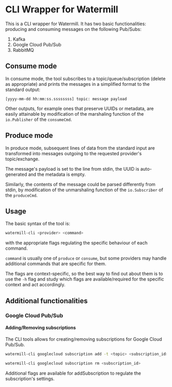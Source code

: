 # CLI Wrapper for Watermill

This is a CLI wrapper for Watermill. It has two basic functionalities: producing and consuming messages on the following
Pub/Subs:

1. Kafka
2. Google Cloud Pub/Sub
3. RabbitMQ

## Consume mode

In consume mode, the tool subscribes to a topic/queue/subscription (delete as appropriate) and prints the messages
in a simplified format to the standard output:

```
[yyyy-mm-dd hh:mm:ss.ssssssss] topic: message payload
```

Other outputs, for example ones that preserve UUIDs or metadata, are easily attainable by modification
of the marshaling function of the `io.Publisher` of the `consumeCmd`.

## Produce mode

In produce mode, subsequent lines of data from the standard input are transformed into messages outgoing to the requested
provider's topic/exchange. 

The message's payload is set to the line from stdin, the UUID is auto-generated and the metadata is empty.

Similarly, the contents of the message could be parsed differently from stdin, by modification
of the unmarshaling function of the `io.Subscriber` of the `produceCmd`.

## Usage

The basic syntax of the tool is:

```bash
watermill-cli <provider> <command>
```

with the appropriate flags regulating the specific behaviour of each command.

`command` is usually one of `produce` or `consume`, but some providers may handle additional commands
that are specific for them.

The flags are context-specific, so the best way to find out about them is to use the `-h` flag and study 
which flags are available/required for the specific context and act accordingly.

## Additional functionalities

### Google Cloud Pub/Sub

#### Adding/Removing subscriptions

The CLI tools allows for creating/removing subscriptions for Google Cloud Pub/Sub.

```bash
watermill-cli googlecloud subscription add -t <topic> <subscription_id>

watermill-cli googlecloud subscription rm <subscription_id>
```

Additional flags are available for addSubscription to regulate the subscription's settings.